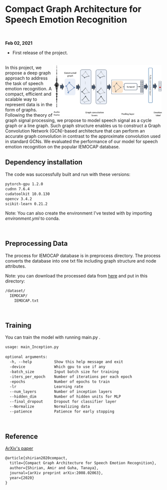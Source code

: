 # Compact Graph Architecture for Speech Emotion Recognition

<br>

**Feb 02, 2021**
* First release of the project.

<br>

<img src="./docs/Compact.PNG" align="right" width="350"/>
In this project, we propose a deep graph approach to address the task of speech emotion recognition. A compact, efficient and scalable way to represent data is in the form of graphs. Following the theory of graph signal processing, we propose to model speech signal as a cycle graph or a line graph. Such graph structure enables us to construct a Graph Convolution Network (GCN)-based architecture that can perform an accurate graph convolution in contrast to the approximate convolution used in standard GCNs. We evaluated the performance of our model for speech emotion recognition on the popular IEMOCAP database.

## Dependency installation

The code was successfully built and run with these versions:

```
pytorch-gpu 1.2.0
cudnn 7.6.4
cudatoolkit 10.0.130
opencv 3.4.2
scikit-learn 0.21.2

```
Note: You can also create the environment I've tested with by importing _environment.yml_ to conda.


<br>

## Preprocessing Data

The process for IEMOCAP database is in preprocess directory. The process converts the database into one txt file including graph structure and node attributes.

Note: you can download the processed data from [here](https://drive.google.com/file/d/1_3H_wByS-cSLLG7vrhgfvdzCnjaXJ2ui/view?usp=sharing) and put in this directory:

```
/dataset/
  IEMOCAP/
    IEMOCAP.txt
```


<br>

## Training

You can train the model with running main.py . 


```
usage: main_Inception.py

optional arguments:
  -h, --help          Show this help message and exit
  -device             Which gpu to use if any
  -batch_size         Input batch size for training
  -iters_per_epoch    Number of iterations per each epoch
  -epochs             Number of epochs to train
  -lr                 Learning rate
  --num_layers        Number of inception layers
  --hidden_dim        Number of hidden units for MLP
  --final_dropout     Dropout for classifier layer
  --Normalize         Normalizing data
  --patience          Patience for early stopping
```

<br>

## Reference 

[ArXiv's paper](https://arxiv.org/pdf/2008.02063)
```
@article{shirian2020compact,
  title={Compact Graph Architecture for Speech Emotion Recognition},
  author={Shirian, Amir and Guha, Tanaya},
  journal={arXiv preprint arXiv:2008.02063},
  year={2020}
}
```



<br><br><br>
